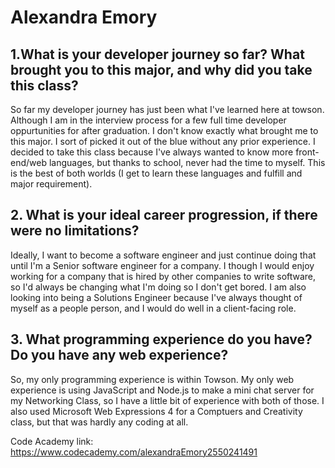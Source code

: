 # Alexandra Emory
## 1.What is your developer journey so far? What brought you to this major, and why did you take this class?
So far my developer journey has just been what I've learned here at towson. Although I am in the interview process for a few full time developer oppurtunities for after graduation. I don't know exactly what brought me to this major. I sort of picked it out of the blue without any prior experience. I decided to take this class because I've always wanted to know more front-end/web languages, but thanks to school, never had the time to myself. This is the best of both worlds (I get to learn these languages and fulfill and major requirement).
## 2. What is your ideal career progression, if there were no limitations?
Ideally, I want to become a software engineer and just continue doing that until I'm a Senior software engineer for a company. I though I would enjoy working for a company that is hired by other companies to write software, so I'd always be changing what I'm doing so I don't get bored. I am also looking into being a Solutions Engineer because I've always thought of myself as a people person, and I would do well in a client-facing role.

## 3. What programming experience do you have? Do you have any web experience?
So, my only programming experience is within Towson. My only web experience is using JavaScript and Node.js to make a mini chat server for my Networking Class, so I have a little bit of experience with both of those. I also used Microsoft Web Expressions 4 for a Comptuers and Creativity class, but that was hardly any coding at all. 

Code Academy link: https://www.codecademy.com/alexandraEmory2550241491